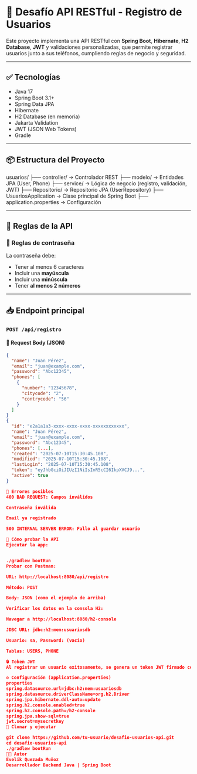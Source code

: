 # 📌 Desafío API RESTful - Registro de Usuarios

Este proyecto implementa una API RESTful con **Spring Boot**, **Hibernate**, **H2 Database**, **JWT** y validaciones personalizadas, que permite registrar usuarios junto a sus teléfonos, cumpliendo reglas de negocio y seguridad.

---

## ✅ Tecnologías

- Java 17
- Spring Boot 3.1+
- Spring Data JPA
- Hibernate
- H2 Database (en memoria)
- Jakarta Validation
- JWT (JSON Web Tokens)
- Gradle

---

## 📦 Estructura del Proyecto

usuarios/
├── controller/ → Controlador REST
├── modelo/ → Entidades JPA (User, Phone)
├── service/ → Lógica de negocio (registro, validación, JWT)
├── Repositorio/ → Repositorio JPA (UserRepository)
├── UsuariosApplication → Clase principal de Spring Boot
├── application.properties → Configuración


---

## 📌 Reglas de la API

### 🔐 Reglas de contraseña
La contraseña debe:
- Tener al menos 6 caracteres
- Incluir una **mayúscula**
- Incluir una **minúscula**
- Tener **al menos 2 números**

---

## 📥 Endpoint principal

### `POST /api/registro`

#### 🔸 Request Body (JSON)
```json
{
  "name": "Juan Pérez",
  "email": "juan@example.com",
  "password": "Abc12345",
  "phones": [
    {
      "number": "12345678",
      "citycode": "2",
      "contrycode": "56"
    }
  ]
}
{
  "id": "e2a1a1a3-xxxx-xxxx-xxxx-xxxxxxxxxxxx",
  "name": "Juan Pérez",
  "email": "juan@example.com",
  "password": "Abc12345",
  "phones": [...],
  "created": "2025-07-10T15:30:45.108",
  "modified": "2025-07-10T15:30:45.108",
  "lastLogin": "2025-07-10T15:30:45.108",
  "token": "eyJhbGciOiJIUzI1NiIsInR5cCI6IkpXVCJ9...",
  "active": true
}

🔸 Errores posibles
400 BAD REQUEST: Campos inválidos

Contraseña inválida

Email ya registrado

500 INTERNAL SERVER ERROR: Fallo al guardar usuario

🧪 Cómo probar la API
Ejecutar la app:


./gradlew bootRun
Probar con Postman:

URL: http://localhost:8080/api/registro

Método: POST

Body: JSON (como el ejemplo de arriba)

Verificar los datos en la consola H2:

Navegar a http://localhost:8080/h2-console

JDBC URL: jdbc:h2:mem:usuariosdb

Usuario: sa, Password: (vacío)

Tablas: USERS, PHONE

🔒 Token JWT
Al registrar un usuario exitosamente, se genera un token JWT firmado con HS256, que identifica al usuario. Este token se devuelve en la respuesta.

⚙️ Configuración (application.properties)
properties
spring.datasource.url=jdbc:h2:mem:usuariosdb
spring.datasource.driverClassName=org.h2.Driver
spring.jpa.hibernate.ddl-auto=update
spring.h2.console.enabled=true
spring.h2.console.path=/h2-console
spring.jpa.show-sql=true
jwt.secret=mysecretkey
📂 Clonar y ejecutar

git clone https://github.com/tu-usuario/desafio-usuarios-api.git
cd desafio-usuarios-api
./gradlew bootRun
👨‍💻 Autor
Evelik Quezada Muñoz
Desarrollador Backend Java | Spring Boot
